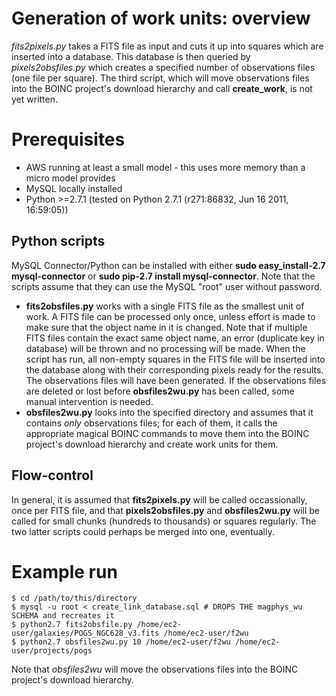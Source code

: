 # Generation of work units: overview

*fits2pixels.py* takes a FITS file as input and cuts it up into squares which are inserted into a database. This database is then queried by *pixels2obsfiles.py* which creates a specified number of observations files (one file per square). The third script, which will move observations files into the BOINC project's download hierarchy and call **create_work**, is not yet written.

# Prerequisites

* AWS running at least a small model - this uses more memory than a micro model provides
* MySQL locally installed
* Python >=2.7.1 (tested on Python 2.7.1 (r271:86832, Jun 16 2011, 16:59:05))

## Python scripts

MySQL Connector/Python can be installed with either **sudo easy_install-2.7 mysql-connector** or **sudo pip-2.7 install mysql-connector**. Note that the scripts assume that they can use the MySQL "root" user without password.

* **fits2obsfiles.py** works with a single FITS file as the smallest unit of work. A FITS file can be processed only once, unless effort is made to make sure that the object name in it is changed. Note that if multiple FITS files contain the exact same object name, an error (duplicate key in database) will be thrown and no processing will be made. When the script has run, all non-empty squares in the FITS file will be inserted into the database along with their corresponding pixels ready for the results. The observations files will have been generated. If the observations files are deleted or lost before **obsfiles2wu.py** has been called, some manual intervention is needed.
* **obsfiles2wu.py** looks into the specified directory and assumes that it contains *only* observations files; for each of them, it calls the appropriate magical BOINC commands to move them into the BOINC project's download hierarchy and create work units for them.

## Flow-control

In general, it is assumed that **fits2pixels.py** will be called occassionally, once per FITS file, and that **pixels2obsfiles.py** and **obsfiles2wu.py** will be called for small chunks (hundreds to thousands) or squares regularly. The two latter scripts could perhaps be merged into one, eventually.

# Example run

    $ cd /path/to/this/directory
    $ mysql -u root < create_link_database.sql # DROPS THE magphys_wu SCHEMA and recreates it
    $ python2.7 fits2obsfile.py /home/ec2-user/galaxies/POGS_NGC628_v3.fits /home/ec2-user/f2wu
    $ python2.7 obsfiles2wu.py 10 /home/ec2-user/f2wu /home/ec2-user/projects/pogs

Note that *obsfiles2wu* will move the observations files into the BOINC project's download hierarchy.

